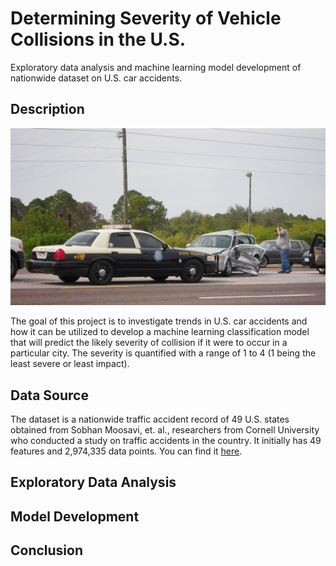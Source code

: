 # Determining Severity of Vehicle Collisions in the U.S.

Exploratory data analysis and machine learning model development of nationwide dataset on U.S. car accidents.

## Description

![Road accident in Florida](img/FHP_in_Traffic_Accident.jpg "Florida road accident: Daniel Oines via Wikimedia Commons")

The goal of this project is to investigate trends in U.S. car accidents and how it can be utilized to develop a machine learning classification model that will predict the likely severity of collision if it were to occur in a particular city. The severity is quantified with a range of 1 to 4 (1 being the least severe or least impact).

## Data Source

The dataset is a nationwide traffic accident record of 49 U.S. states obtained from Sobhan Moosavi, et. al., researchers from Cornell University who conducted a study on traffic accidents in the country. It initially has 49 features and 2,974,335 data points. You can find it [here](https://smoosavi.org/datasets/us_accidents).

## Exploratory Data Analysis

## Model Development

## Conclusion